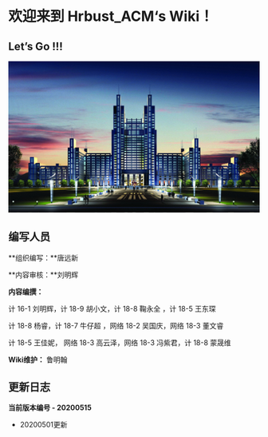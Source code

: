 # 欢迎来到 **Hrbust_ACM‘s Wiki！**

## **Let’s Go !!!**

![](.\images\Hrbust.jpg)



## 编写人员

**组织编写：**唐远新

**内容审核：**刘明辉

**内容编撰：**

计 16-1 刘明辉，计 18-9 胡小文，计 18-8 鞠永全 ，计 18-5 王东琛

计 18-8 杨睿，计 18-7 牛仔超 ，网络 18-2 吴国庆，网络 18-3 董文睿

计 18-5 王佳妮， 网络 18-3 高云泽，网络 18-3 冯紫君，计 18-8 蒙晟维

**Wiki维护：** 鲁明翰

## 更新日志

**当前版本编号 - 20200515**



- 20200501更新

